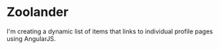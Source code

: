 # Zoolander

I'm creating a dynamic list of items that links to individual profile pages using AngularJS.
